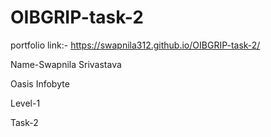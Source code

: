# OIBGRIP-task-2

portfolio link:- https://swapnila312.github.io/OIBGRIP-task-2/

Name-Swapnila Srivastava

Oasis Infobyte

Level-1

Task-2
